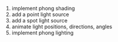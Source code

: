 1. implement phong shading
1. add a point light source
1. add a spot light source
1. animate light positions, directions, angles
1. implement phong lighting

